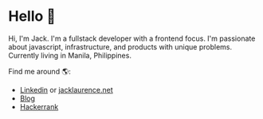 # Hello 👋

Hi, I'm Jack. I'm a fullstack developer with a frontend focus. I'm passionate about javascript, infrastructure, and products with unique problems. Currently living in Manila, Philippines.

Find me around 🌎:

- <a href="https://www.linkedin.com/in/jacklaurence">Linkedin</a> or <a href="https://www.jacklaurence.net">jacklaurence.net</a>
- <a href="https://blog.jacklaurence.net">Blog</a>
- <a href="https://www.hackerrank.com/lawrencetecho">Hackerrank</a>
